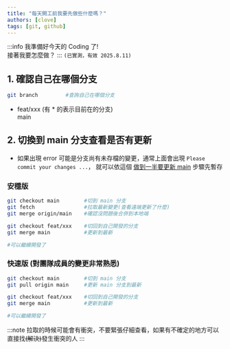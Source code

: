 ```yaml
---
title: "每天開工前我要先做些什麼嗎？"
authors: [clove]
tags: [git, github]
---
```


:::info
我準備好今天的 Coding 了!\
接著我要怎麼做？
:::
`(已實測，有效 2025.8.11)`

## 1. 確認自己在哪個分支

```bash
git branch         #查詢自己在哪個分支
```
* feat/xxx  (有 * 的表示目前在的分支)\
  main


## 2. 切換到 main 分支查看是否有更新
- 如果出現 error 可能是分支尚有未存檔的變更，通常上面會出現 `Please commit your changes ...`，  就可以依這個 [做到一半要更新 main](./updatedev.md) 步驟先暫存
### 安穩版
```bash
git checkout main        #切到 main 分支
git fetch                #拉取最新變更(查看遠端更新了什麼)
git merge origin/main    #確認沒問題後合併到本地端

git checkout feat/xxx    #切回到自己開發的分支
git merge main           #更新到最新

#可以繼續開發了
```

### 快速版 (對團隊成員的變更非常熟悉)
```bash
git checkout main        #切到 main 分支
git pull origin main     #更新 main 分支到最新

git checkout feat/xxx    #切回到自己開發的分支
git merge main           #更新到最新

#可以繼續開發了
```

:::note
拉取的時候可能會有衝突，不要緊張仔細查看，如果有不確定的地方可以直接找~~(解決)~~發生衝突的人
:::